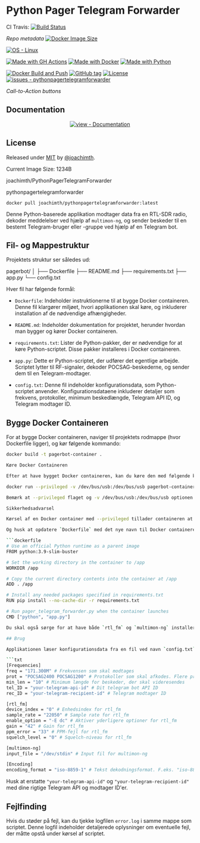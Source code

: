 # Python Pager Telegram Forwarder
CI Travis:
[![Build Status](https://app.travis-ci.com/joachimth/PythonPagerTelegramForwarder.svg?branch=main)](https://app.travis-ci.com/joachimth/PythonPagerTelegramForwarder)

_Repo metadata_
[![Docker Image Size](https://img.shields.io/docker/image-size/joachimth/PythonPagerTelegramForwarder/latest?logo=docker&style=for-the-badge)](https://hub.docker.com/r/joachimth/PythonPagerTelegramForwarder/tags)


[![OS - Linux](https://img.shields.io/badge/OS-Linux-blue?logo=linux&logoColor=white)](https://www.linux.org/ "Go to Linux homepage")

[![Made with GH Actions](https://img.shields.io/badge/CI-GitHub_Actions-blue?logo=github-actions&logoColor=white)](https://github.com/features/actions "Go to GitHub Actions homepage")
[![Made with Docker](https://img.shields.io/badge/Made_with-Docker-blue?logo=docker&logoColor=white)](https://www.docker.com/ "Go to Docker homepage")
[![Made with Python](https://img.shields.io/badge/Python->=3.6-blue?logo=python&logoColor=white)](https://python.org "Go to Python homepage")

[![Docker Build and Push](https://github.com/joachimth/pythonpagertelegramforwarder/workflows/Docker%20Build%20and%20Push/badge.svg)](https://github.com/joachimth/pythonpagertelegramforwarder/actions?query=workflow:"Docker+Build+and+Push")
[![GitHub tag](https://img.shields.io/github/tag/joachimth/pythonpagertelegramforwarder?include_prereleases=&sort=semver&color=blue)](https://github.com/joachimth/pythonpagertelegramforwarder/releases/)
[![License](https://img.shields.io/badge/License-MIT-blue)](#license)
[![issues - pythonpagertelegramforwarder](https://img.shields.io/github/issues/joachimth/pythonpagertelegramforwarder)](https://github.com/joachimth/pythonpagertelegramforwarder/issues)



_Call-to-Action buttons_

<div align="center">





</div>

## Documentation

<div align="center">

[![view - Documentation](https://img.shields.io/badge/view-Documentation-blue?style=for-the-badge)](/docs/ "Go to project documentation")

</div>


## License

Released under [MIT](/LICENSE) by [@joachimth](https://github.com/joachimth).


Current Image Size: 1234B

joachimth/PythonPagerTelegramForwarder

pythonpagertelegramforwarder

```Docker Pull
docker pull joachimth/pythonpagertelegramforwarder:latest
```


Denne Python-baserede applikation modtager data fra en RTL-SDR radio, dekoder meddelelser ved hjælp af `multimon-ng`, og sender beskeder til en bestemt Telegram-bruger eller -gruppe ved hjælp af en Telegram bot.

## Fil- og Mappestruktur

Projektets struktur ser således ud:

pagerbot/
│
├── Dockerfile
├── README.md
├── requirements.txt
├── app.py
└── config.txt

Hver fil har følgende formål:

- `Dockerfile`: Indeholder instruktionerne til at bygge Docker containeren. Denne fil klargører miljøet, hvori applikationen skal køre, og inkluderer installation af de nødvendige afhængigheder.
  
- `README.md`: Indeholder dokumentation for projektet, herunder hvordan man bygger og kører Docker containeren.
  
- `requirements.txt`: Lister de Python-pakker, der er nødvendige for at køre Python-scriptet. Disse pakker installeres i Docker containeren.
  
- `app.py`: Dette er Python-scriptet, der udfører det egentlige arbejde. Scriptet lytter til RF-signaler, dekoder POCSAG-beskederne, og sender dem til en Telegram-modtager.
  
- `config.txt`: Denne fil indeholder konfigurationsdata, som Python-scriptet anvender. Konfigurationsdataene inkluderer detaljer som frekvens, protokoller, minimum beskedlængde, Telegram API ID, og Telegram modtager ID.

## Bygge Docker Containeren

For at bygge Docker containeren, naviger til projektets rodmappe (hvor Dockerfile ligger), og kør følgende kommando:

```bash
docker build -t pagerbot-container .

Køre Docker Containeren

Efter at have bygget Docker containeren, kan du køre den med følgende kommando:

docker run --privileged -v /dev/bus/usb:/dev/bus/usb pagerbot-container

Bemærk at --privileged flaget og -v /dev/bus/usb:/dev/bus/usb optionen sikrer, at Docker containeren har adgang til USB-enheder på host-maskinen.

Sikkerhedsadvarsel

Kørsel af en Docker container med --privileged tillader containeren at få adgang til alle enheder på host-maskinen, hvilket kan have sikkerhedsmæssige implikationer. Brug denne indstilling med forsigtighed, og kun hvis det er nødvendigt for dit anvendelsesområde.

Og husk at opdatere `Dockerfile` med det nye navn til Docker containeren:

```dockerfile
# Use an official Python runtime as a parent image
FROM python:3.9-slim-buster

# Set the working directory in the container to /app
WORKDIR /app

# Copy the current directory contents into the container at /app
ADD . /app

# Install any needed packages specified in requirements.txt
RUN pip install --no-cache-dir -r requirements.txt

# Run pager_telegram_forwarder.py when the container launches
CMD ["python", "app.py"]

Du skal også sørge for at have både `rtl_fm` og `multimon-ng` installeret på din maskine. Du kan finde installationsinstruktioner til disse på deres respektive hjemmesider.

## Brug

Applikationen læser konfigurationsdata fra en fil ved navn `config.txt`, der skal være placeret i samme mappe som scriptet. `config.txt` skal indeholde følgende sektioner og indstillinger:

```txt
[Frequencies]
freq = "171.300M" # Frekvensen som skal modtages
prot = "POCSAG2400 POCSAG1200" # Protokoller som skal afkodes. Flere protokoller kan tilføjes adskilt med mellemrum
min_len = "10" # Minimum længde for beskeder, der skal videresendes
tel_ID = "your-telegram-api-id" # Dit telegram bot API ID
rec_ID = "your-telegram-recipient-id" # Telegram modtager ID

[rtl_fm]
device_index = "0" # Enhedsindex for rtl_fm
sample_rate = "22050" # Sample rate for rtl_fm
enable_option = "-E dc" # Aktiver yderligere optioner for rtl_fm
gain = "42" # Gain for rtl_fm
ppm_error = "33" # PPM-fejl for rtl_fm
squelch_level = "0" # Squelch-niveau for rtl_fm

[multimon-ng]
input_file = "/dev/stdin" # Input fil for multimon-ng

[Encoding]
encoding_format = "iso-8859-1" # Tekst dekodningsformat. F.eks. "iso-8859-1", "utf-8" osv.
```

Husk at erstatte `"your-telegram-api-id"` og `"your-telegram-recipient-id"` med dine rigtige Telegram API og modtager ID'er.

## Fejlfinding

Hvis du støder på fejl, kan du tjekke logfilen `error.log` i samme mappe som scriptet. Denne logfil indeholder detaljerede oplysninger om eventuelle fejl, der måtte opstå under kørsel af scriptet.
